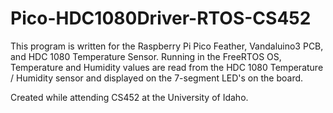 # Pico-HDC1080Driver-RTOS-CS452
This program is written for the Raspberry Pi Pico Feather, Vandaluino3 PCB, and HDC 1080 Temperature Sensor. Running in the FreeRTOS OS, Temperature and Humidity values are read from the HDC 1080 Temperature / Humidity sensor and displayed on the 7-segment LED's on the board.

Created while attending CS452 at the University of Idaho.

